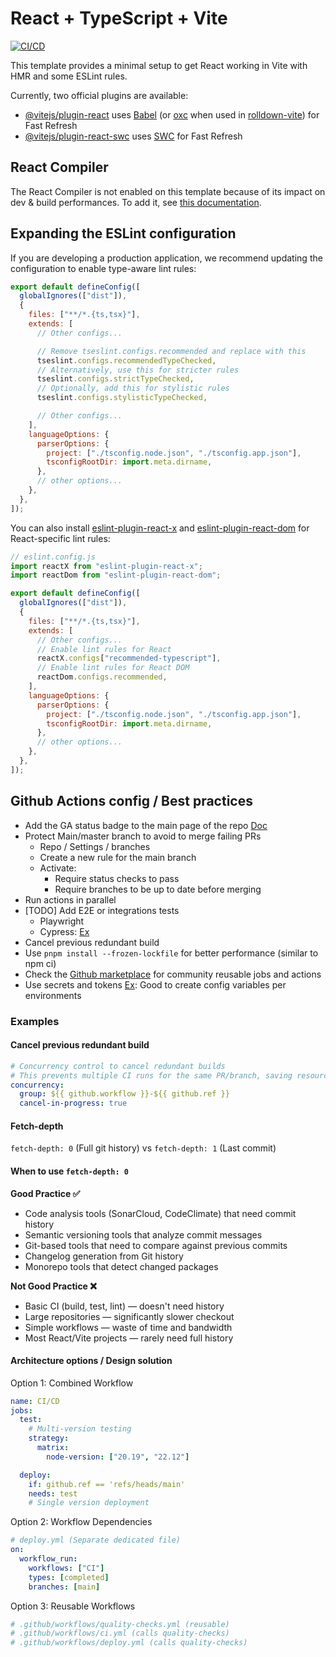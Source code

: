 # React + TypeScript + Vite

[![CI/CD](https://github.com/yoanribot/github-actions/actions/workflows/ci-cd.yml/badge.svg)](https://github.com/yoanribot/github-actions/actions/workflows/ci-cd.yml)

This template provides a minimal setup to get React working in Vite with HMR and some ESLint rules.

Currently, two official plugins are available:

- [@vitejs/plugin-react](https://github.com/vitejs/vite-plugin-react/blob/main/packages/plugin-react) uses [Babel](https://babeljs.io/) (or [oxc](https://oxc.rs) when used in [rolldown-vite](https://vite.dev/guide/rolldown)) for Fast Refresh
- [@vitejs/plugin-react-swc](https://github.com/vitejs/vite-plugin-react/blob/main/packages/plugin-react-swc) uses [SWC](https://swc.rs/) for Fast Refresh

## React Compiler

The React Compiler is not enabled on this template because of its impact on dev & build performances. To add it, see [this documentation](https://react.dev/learn/react-compiler/installation).

## Expanding the ESLint configuration

If you are developing a production application, we recommend updating the configuration to enable type-aware lint rules:

```js
export default defineConfig([
  globalIgnores(["dist"]),
  {
    files: ["**/*.{ts,tsx}"],
    extends: [
      // Other configs...

      // Remove tseslint.configs.recommended and replace with this
      tseslint.configs.recommendedTypeChecked,
      // Alternatively, use this for stricter rules
      tseslint.configs.strictTypeChecked,
      // Optionally, add this for stylistic rules
      tseslint.configs.stylisticTypeChecked,

      // Other configs...
    ],
    languageOptions: {
      parserOptions: {
        project: ["./tsconfig.node.json", "./tsconfig.app.json"],
        tsconfigRootDir: import.meta.dirname,
      },
      // other options...
    },
  },
]);
```

You can also install [eslint-plugin-react-x](https://github.com/Rel1cx/eslint-react/tree/main/packages/plugins/eslint-plugin-react-x) and [eslint-plugin-react-dom](https://github.com/Rel1cx/eslint-react/tree/main/packages/plugins/eslint-plugin-react-dom) for React-specific lint rules:

```js
// eslint.config.js
import reactX from "eslint-plugin-react-x";
import reactDom from "eslint-plugin-react-dom";

export default defineConfig([
  globalIgnores(["dist"]),
  {
    files: ["**/*.{ts,tsx}"],
    extends: [
      // Other configs...
      // Enable lint rules for React
      reactX.configs["recommended-typescript"],
      // Enable lint rules for React DOM
      reactDom.configs.recommended,
    ],
    languageOptions: {
      parserOptions: {
        project: ["./tsconfig.node.json", "./tsconfig.app.json"],
        tsconfigRootDir: import.meta.dirname,
      },
      // other options...
    },
  },
]);
```

## Github Actions config / Best practices

- Add the GA status badge to the main page of the repo
  [Doc](https://docs.github.com/en/actions/how-tos/monitor-workflows/add-a-status-badge)
- Protect Main/master branch to avoid to merge failing PRs
  - Repo / Settings / branches
  - Create a new rule for the main branch
  - Activate:
    - Require status checks to pass
    - Require branches to be up to date before merging
- Run actions in parallel
- [TODO] Add E2E or integrations tests
  - Playwright
  - Cypress: [Ex](https://youtu.be/sIhm4YOMK6Q?t=2827)
- Cancel previous redundant build
- Use `pnpm install --frozen-lockfile` for better performance (similar to npm ci)
- Check the [Github marketplace](https://github.com/marketplace) for community reusable jobs and actions
- Use secrets and tokens [Ex](https://youtu.be/sIhm4YOMK6Q?t=3514): Good to create config variables per environments

### Examples

#### Cancel previous redundant build

```yml
# Concurrency control to cancel redundant builds
# This prevents multiple CI runs for the same PR/branch, saving resources
concurrency:
  group: ${{ github.workflow }}-${{ github.ref }}
  cancel-in-progress: true
```

#### Fetch-depth

`fetch-depth: 0` (Full git history) vs `fetch-depth: 1` (Last commit)

#### When to use `fetch-depth: 0`

**Good Practice ✅**

- Code analysis tools (SonarCloud, CodeClimate) that need commit history
- Semantic versioning tools that analyze commit messages
- Git-based tools that need to compare against previous commits
- Changelog generation from Git history
- Monorepo tools that detect changed packages

**Not Good Practice ❌**

- Basic CI (build, test, lint) — doesn't need history
- Large repositories — significantly slower checkout
- Simple workflows — waste of time and bandwidth
- Most React/Vite projects — rarely need full history

#### Architecture options / Design solution

Option 1: Combined Workflow

```yml
name: CI/CD
jobs:
  test:
    # Multi-version testing
    strategy:
      matrix:
        node-version: ["20.19", "22.12"]

  deploy:
    if: github.ref == 'refs/heads/main'
    needs: test
    # Single version deployment
```

Option 2: Workflow Dependencies

```yml
# deploy.yml (Separate dedicated file)
on:
  workflow_run:
    workflows: ["CI"]
    types: [completed]
    branches: [main]
```

Option 3: Reusable Workflows

```yml
# .github/workflows/quality-checks.yml (reusable)
# .github/workflows/ci.yml (calls quality-checks)
# .github/workflows/deploy.yml (calls quality-checks)
```

